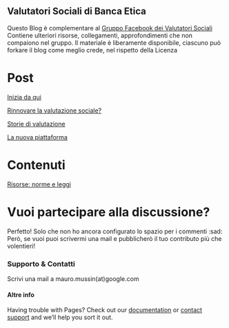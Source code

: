 
## Valutatori Sociali di Banca Etica

Questo Blog è complementare al [Gruppo Facebook dei Valutatori Sociali](https://www.facebook.com/groups/445816879511918/) 
Contiene ulteriori risorse, collegamenti, approfondimenti che non compaiono nel gruppo.
Il materiale è liberamente disponibile, ciascuno può forkare il blog come meglio crede, nel rispetto della Licenza

# Post
[Inizia da qui](https://mauromussin.github.io/valutazionesociale/2020/04/04/inizia-da-qui)

[Rinnovare la valutazione sociale?](https://mauromussin.github.io/valutazionesociale/2020/04/05/valutazione-manifesto.html)

[Storie di valutazione](https://mauromussin.github.io/valutazionesociale/2020/04/08/storie-di-valutazioni.html)

[La nuova piattaforma](https://mauromussin.github.io/valutazionesociale/2020/04/09/la-nuova-piattaforma.html)

# Contenuti
[Risorse: norme e leggi](https://mauromussin.github.io/valutazionesociale/contenuti/risorse)

# Vuoi partecipare alla discussione?
Perfetto! Solo che non ho ancora configurato lo spazio per i commenti :sad:
Però, se vuoi puoi scrivermi una mail e pubblicherò il tuo contributo più che volentieri!

### Supporto & Contatti

Scrivi una mail a mauro.mussin(at)google.com

#### Altre info
Having trouble with Pages? Check out our [documentation](https://help.github.com/categories/github-pages-basics/) or [contact support](https://github.com/contact) and we’ll help you sort it out.
